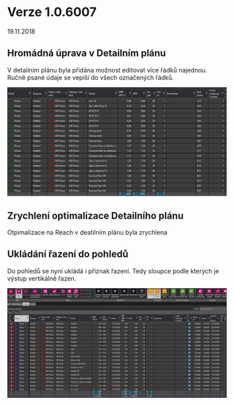 ﻿# Verze 1.0.6007
19.11.2018

## Hromádná úprava v Detailním plánu
 
V detailním plánu byla přidána možnost editovat více řádků najednou. Ručně psané údaje se vepíší do všech označených řádků.

![Hromadná úprava](../data/multiselect.gif "Hromadná úprava v Detailním plánu")

## Zrychlení optimalizace Detailního plánu
 
Otpimalizace na Reach v deatilním plánu byla zrychlena

## Ukládání řazení do pohledů

Do pohledů se nyní ukládá i příznak řazení. Tedy sloupce podle kterých je výstup vertikálně řazen.

![Řazení do pohledů](../data/razeni.gif "Řazení do pohledů")
